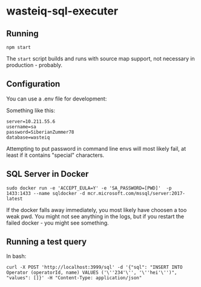 # wasteiq-sql-executer

## Running
```npm start```

The `start` script builds and runs with source map support, not necessary in production - probably. 


## Configuration

You can use a .env file for development:

Something like this:
```
server=10.211.55.6
username=sa
password=SiberianZummer78
database=wasteiq
```

Attempting to put password in command line envs will most likely fail, at least if it contains "special" characters.

## SQL Server in Docker

`sudo docker run -e 'ACCEPT_EULA=Y' -e 'SA_PASSWORD=[PWD]'  -p 1433:1433 --name sqldocker -d mcr.microsoft.com/mssql/server:2017-latest`

If the docker falls away immediately, you most likely have choosen a too weak pwd.  You might not see anything in the logs, but if you restart the failed docker - you might see something.

## Running a test query

In bash:

```
curl -X POST 'http://localhost:3999/sql' -d '{"sql": "INSERT INTO Operator (operatorId, name) VALUES ('\''234'\'', '\''hei'\'')", "values": []}' -H "Content-Type: application/json"
```
